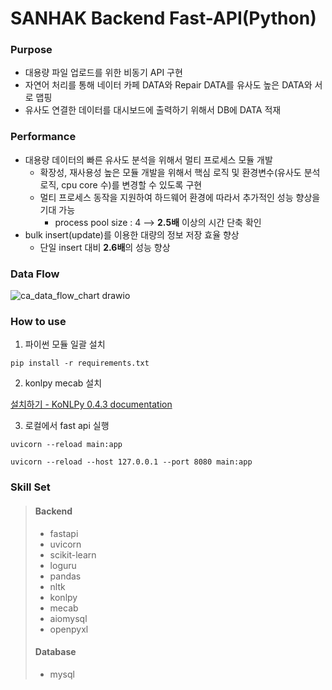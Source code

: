 # SANHAK Backend Fast-API(Python)

### Purpose

- 대용량 파일 업로드를 위한 비동기 API 구현
- 자연어 처리를 통해 네이터 카페 DATA와 Repair DATA를 유사도 높은 DATA와 서로 맵핑
- 유사도 연결한 데이터를 대시보드에 출력하기 위해서 DB에 DATA 적재

### Performance

- 대용량 데이터의 빠른 유사도 분석을 위해서 멀티 프로세스 모듈 개발
    - 확장성, 재사용성 높은 모듈 개발을 위해서 핵심 로직 및 환경변수(유사도 분석 로직, cpu core 수)를 변경할 수 있도록 구현
    - 멀티 프로세스 동작을 지원하여 하드웨어 환경에 따라서 추가적인 성능 향상을 기대 가능
        - process pool size : 4 --> <strong>2.5배</strong> 이상의 시간 단축 확인
- bulk insert(update)를 이용한 대량의 정보 저장 효율 향상
    - 단일 insert 대비 <strong>2.6배</strong>의 성능 향상

### Data Flow

![ca_data_flow_chart drawio](https://user-images.githubusercontent.com/73744183/210063395-24f3761f-fcdb-4b49-9ae5-0148175d32ad.svg)

### How to use

1. 파이썬 모듈 일괄 설치

```
pip install -r requirements.txt
```

2. konlpy mecab 설치

[설치하기 - KoNLPy 0.4.3 documentation](https://konlpy-ko.readthedocs.io/ko/v0.4.3/install/)

3. 로컬에서 fast api 실행

```
uvicorn --reload main:app
```

```
uvicorn --reload --host 127.0.0.1 --port 8080 main:app
```

### Skill Set

> #### Backend
> - fastapi
> - uvicorn
> - scikit-learn
> - loguru
> - pandas
> - nltk
> - konlpy
> - mecab
> - aiomysql
> - openpyxl
>
> #### Database
> - mysql


